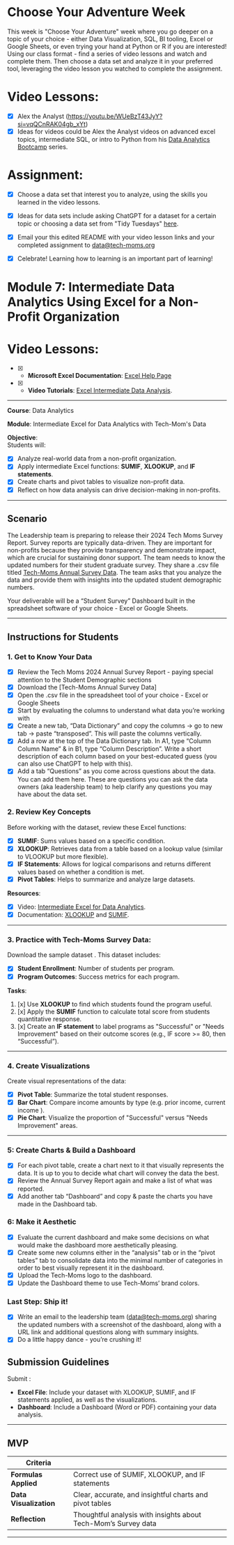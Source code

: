 # Choose Your Adventure Week 

This week is "Choose Your Adventure" week where you go deeper on a topic of your choice - either Data Visualization, SQL, BI tooling, Excel or Google Sheets, or even trying your hand at Python or R if you are interested! 
Using our class format  - find a series of video lessons and watch and complete them. Then choose a data set and analyze it in your preferred tool, leveraging the video lesson you watched to complete the assignment. 

# Video Lessons: 

- [x] Alex the Analyst (https://youtu.be/WUeBzT43JyY?si=vqQCnRAK04gb_xYt)
- [x] Ideas for videos could be Alex the Analyst videos on advanced excel topics, intermediate SQL, or intro to Python from his [Data Analytics Bootcamp](https://www.youtube.com/watch?v=PSNXoAs2FtQ) series.

# Assignment: 

- [x] Choose a data set that interest you to analyze, using the skills you learned in the video lessons.
- [x] Ideas for data sets include asking ChatGPT for a dataset for a certain topic or choosing a data set from "Tidy Tuesdays" [here](https://github.com/rfordatascience/tidytuesday/blob/master/data/2024/readme.md).
- [x] Email your this edited README with your video lesson links and your completed assignment to data@tech-moms.org
- [x] Celebrate! Learning how to learning is an important part of learning! 


# Module 7: Intermediate Data Analytics Using Excel for a Non-Profit Organization

# Video Lessons: 

- [x] - **Microsoft Excel Documentation**: [Excel Help Page](https://support.microsoft.com/en-us/excel)
- [x] - **Video Tutorials**: [Excel Intermediate Data Analysis](https://www.youtube.com/watch?v=UeJWCqJysKI).

---

**Course**: Data Analytics

**Module**: Intermediate Excel for Data Analytics with Tech-Mom's Data

**Objective**:  
Students will:
- [x] Analyze real-world data from a non-profit organization.
- [x] Apply intermediate Excel functions: **SUMIF**, **XLOOKUP**, and **IF statements**.
- [x] Create charts and pivot tables to visualize non-profit data.
- [x] Reflect on how data analysis can drive decision-making in non-profits.

---

## Scenario  
The Leadership team is preparing to release their 2024 Tech Moms Survey Report. Survey reports are typically data-driven. They are important for non-profits because they provide transparency and demonstrate impact, which are crucial for sustaining donor support. The team needs to know the updated numbers for their student graduate survey. They share a .csv file titled [Tech-Moms Annual Survey Data](https://docs.google.com/spreadsheets/d/1Rf9-nhBHtUWr0t4c0paNZaaJhFpDMU8lAIbeBR_uk0Q/edit?usp=sharing). The team asks that you analyze the data and provide them with insights into the updated student demographic numbers.

Your deliverable will be a “Student Survey” Dashboard built in the spreadsheet software of your choice - Excel or Google Sheets.

---

## Instructions for Students

### 1. Get to Know Your Data

- [x] Review the Tech Moms 2024 Annual Survey Report - paying special attention to the Student Demographic sections
- [x] Download the [Tech-Moms Annual Survey Data]
- [x] Open the .csv file in the spreadsheet tool of your choice - Excel or Google Sheets
- [x] Start by evaluating the columns to understand what data you’re working with
- [x] Create a new tab, “Data Dictionary” and copy the columns -> go to new tab -> paste “transposed”. This will paste the columns vertically.
- [x] Add a row at the top of the Data Dictionary tab. In A1, type “Column Column Name” & in B1, type “Column Description”. Write a short description of each column based on your best-educated guess (you can also use ChatGPT to help with this).
- [x] Add a tab “Questions” as you come across questions about the data. You can add them here. These are questions you can ask the data owners (aka leadership team) to help clarify any questions you may have about the data set.

### 2. Review Key Concepts   
Before working with the dataset, review these Excel functions:
- [x] **SUMIF**: Sums values based on a specific condition.
- [x] **XLOOKUP**: Retrieves data from a table based on a lookup value (similar to VLOOKUP but more flexible).
- [x] **IF Statements**: Allows for logical comparisons and returns different values based on whether a condition is met.
- [x] **Pivot Tables**: Helps to summarize and analyze large datasets.

**Resources**:
- [x] Video: [Intermediate Excel for Data Analytics](https://www.youtube.com/watch?v=kghcAk7l6eA).
- [x] Documentation: [XLOOKUP](https://support.microsoft.com/en-us/office/xlookup-function) and [SUMIF](https://support.microsoft.com/en-us/office/sumif-function-169b8c99-c05c-4483-a712-1697a653039b).

---

### 3. Practice with Tech-Moms Survey Data:  
Download the sample dataset . This dataset includes:
- [x] **Student Enrollment**: Number of students per program.
- [x] **Program Outcomes**: Success metrics for each program.

**Tasks**:
1. [x] Use **XLOOKUP** to find which students found the program useful.
2. [x] Apply the **SUMIF** function to calculate total score from students quantitative response.
3. [x] Create an **IF statement** to label programs as "Successful" or "Needs Improvement" based on their outcome scores (e.g., IF score >= 80, then “Successful”).

---

### 4. Create Visualizations   
Create visual representations of the data:
- [x] **Pivot Table**: Summarize the total student responses.
- [x] **Bar Chart**: Compare income amounts by type (e.g. prior income, current income ).
- [x] **Pie Chart**: Visualize the proportion of "Successful" versus "Needs Improvement" areas.

---
### 5: Create Charts & Build a Dashboard

- [x] For each pivot table, create a chart next to it that visually represents the data. It is up to you to decide what chart will convey the data the best.
- [x] Review the Annual Survey Report again and make a list of what was reported.
- [x] Add another tab “Dashboard” and copy & paste the charts you have made in the Dashboard tab.

### 6: Make it Aesthetic

- [x] Evaluate the current dashboard and make some decisions on what would make the dashboard more aesthetically pleasing.
- [x] Create some new columns either in the “analysis” tab or in the “pivot tables” tab to consolidate data into the minimal number of categories in order to best visually represent it in the dashboard.
- [x] Upload the Tech-Moms logo to the dashboard.
- [x] Update the Dashboard theme to use Tech-Moms’ brand colors.

### Last Step: Ship it!

- [x] Write an email to the leadership team (data@tech-moms.org) sharing the updated numbers with a screenshot of the dashboard, along with a URL link and additional questions along with summary insights.
- [x] Do a little happy dance - you’re crushing it!

## Submission Guidelines  
Submit :
- **Excel File**: Include your dataset with XLOOKUP, SUMIF, and IF statements applied, as well as the visualizations.
- **Dashboard**: Include a Dashboard (Word or PDF) containing your data analysis. 

---

## MVP

| **Criteria**          |               | 
|-----------------------|-----------------------------------------|
| **Formulas Applied**   | Correct use of SUMIF, XLOOKUP, and IF statements | 
| **Data Visualization** | Clear, accurate, and insightful charts and pivot tables |          
| **Reflection**         | Thoughtful analysis with insights about Tech-Mom’s Survey data |

---


